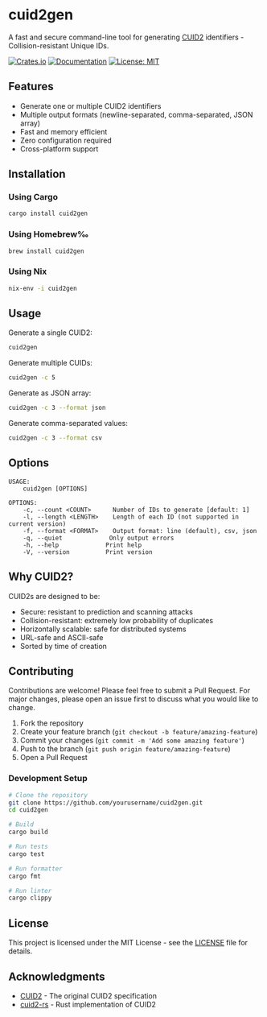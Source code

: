 # cuid2gen

A fast and secure command-line tool for generating [CUID2](https://github.com/paralleldrive/cuid2) identifiers - Collision-resistant Unique IDs.

[![Crates.io](https://img.shields.io/crates/v/cuid2gen.svg)](https://crates.io/crates/cuid2gen)
[![Documentation](https://docs.rs/cuid2gen/badge.svg)](https://docs.rs/cuid2gen)
[![License: MIT](https://img.shields.io/badge/License-MIT-yellow.svg)](https://opensource.org/licenses/MIT)

## Features

- Generate one or multiple CUID2 identifiers
- Multiple output formats (newline-separated, comma-separated, JSON array)
- Fast and memory efficient
- Zero configuration required
- Cross-platform support

## Installation

### Using Cargo

```bash
cargo install cuid2gen
```

### Using Homebrew‰

```bash
brew install cuid2gen
```

### Using Nix

```bash
nix-env -i cuid2gen
```

## Usage

Generate a single CUID2:

```bash
cuid2gen
```

Generate multiple CUIDs:

```bash
cuid2gen -c 5
```

Generate as JSON array:

```bash
cuid2gen -c 3 --format json
```

Generate comma-separated values:

```bash
cuid2gen -c 3 --format csv
```

## Options

```
USAGE:
    cuid2gen [OPTIONS]

OPTIONS:
    -c, --count <COUNT>      Number of IDs to generate [default: 1]
    -l, --length <LENGTH>    Length of each ID (not supported in current version)
    -f, --format <FORMAT>    Output format: line (default), csv, json
    -q, --quiet             Only output errors
    -h, --help             Print help
    -V, --version          Print version
```

## Why CUID2?

CUID2s are designed to be:

- Secure: resistant to prediction and scanning attacks
- Collision-resistant: extremely low probability of duplicates
- Horizontally scalable: safe for distributed systems
- URL-safe and ASCII-safe
- Sorted by time of creation

## Contributing

Contributions are welcome! Please feel free to submit a Pull Request. For major changes, please open an issue first to discuss what you would like to change.

1. Fork the repository
2. Create your feature branch (`git checkout -b feature/amazing-feature`)
3. Commit your changes (`git commit -m 'Add some amazing feature'`)
4. Push to the branch (`git push origin feature/amazing-feature`)
5. Open a Pull Request

### Development Setup

```bash
# Clone the repository
git clone https://github.com/yourusername/cuid2gen.git
cd cuid2gen

# Build
cargo build

# Run tests
cargo test

# Run formatter
cargo fmt

# Run linter
cargo clippy
```

## License

This project is licensed under the MIT License - see the [LICENSE](LICENSE) file for details.

## Acknowledgments

- [CUID2](https://github.com/paralleldrive/cuid2) - The original CUID2 specification
- [cuid2-rs](https://github.com/mplanchard/cuid2-rs) - Rust implementation of CUID2
